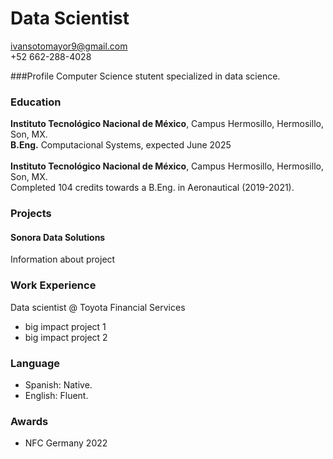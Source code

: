 
#  Data Scientist
ivansotomayor9@gmail.com<br>
+52 662-288-4028<br>

###Profile
Computer Science stutent specialized in data science.

###  Education
**Instituto Tecnológico Nacional de México**, Campus Hermosillo, Hermosillo, Son, MX.<br>
**B.Eng.** Computacional Systems, expected June 2025 <br><br>
**Instituto Tecnológico Nacional de México**, Campus Hermosillo, Hermosillo, Son, MX.<br>
Completed 104 credits towards a B.Eng. in Aeronautical (2019-2021).
  
###  Projects
####  Sonora Data Solutions<br>
Information about project
  <!--- [see my cv](/assets/CV%20Carlos Sotomayor.pdf). -->
  
###  Work Experience
Data scientist  @ Toyota Financial Services
- big impact project 1
- big impact project 2
  
### Language
- Spanish: Native.
- English: Fluent.
  
  
###  Awards
-  NFC Germany 2022
